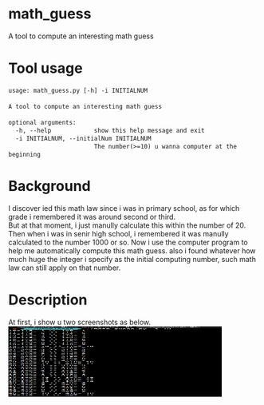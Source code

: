 # math_guess
A tool to compute an interesting math guess

# Tool usage
```
usage: math_guess.py [-h] -i INITIALNUM

A tool to compute an interesting math guess

optional arguments:
  -h, --help            show this help message and exit
  -i INITIALNUM, --initialNum INITIALNUM
                        The number(>=10) u wanna computer at the beginning
```

# Background
I discover  ied this math law since i was in primary school, as for which grade i remembered it was around second or third.  
But at that moment, i just manully calculate this within the number of 20. Then when i was in senir high school, i remembered it was manully calculated to the number 1000 or so. Now i use the computer program to help me automatically compute this math guess. also i found whatever how much huge the integer i specify as the initial computing number, such math law can still apply on that number.

# Description

At first, i show u two screenshots as below.
<img src="screenshot/initial_stage.png" width="428" height="141">



